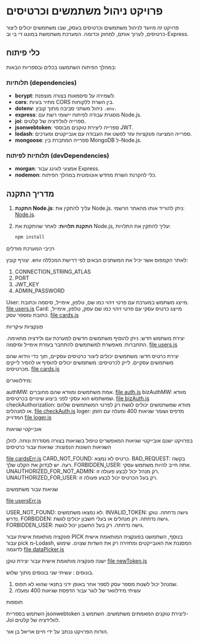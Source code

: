 # פרויקט ניהול משתמשים וכרטיסים

פרויקט זה מיועד לניהול משתמשים וכרטיסים בעסק, שבו משתמשים יכולים ליצור כרטיסים, לערוך אותם, למחוק וכדומה. המערכת משתמשת במונגו די בי וב-Express.

## כלי פיתוח

במהלך הפיתוח השתמשנו בכלים ובספריות הבאות:  

### תלותיות (dependencies)

- **bcrypt**: לשמירה על סיסמאות בצורה מוצפנת.
- **cors**: מתיר בעיות CORS בין השרת ללקוחות.
- **dotenv**: ניהול משתני סביבה מתוך קובץ `.env`.
- **express**: מסגרת עבודה לפיתוח יישומי רשת עם Node.js.
- **joi**: ספרייה לוולידציה של קלטים.
- **jsonwebtoken**: ספרייה ליצירת טוקנים מבוססי JWT.
- **lodash**: ספרייה המציעה פונקציות עזר לפשט את העבודה עם אובייקטים ומערכים.
- **mongoose**: ספרייה המחברת בין MongoDB ל-Node.js.

### תלותיות לפיתוח (devDependencies)

- **morgan**: אמצעי לוגינג עבור Express.
- **nodemon**: כלי להקרנת השרת מחדש אוטומטית במהלך הפיתוח.

## מדריך התקנה

1. **התקנת Node.js**:
   עליך להתקין את Node.js. ניתן להוריד אותו מהאתר הרשמי: [Node.js](https://nodejs.org/).

2. **התקנת תלויות**:
   לאחר שהתקנת את Node.js, עליך להתקין את התלויות:
   ```bash
   npm install
   ```

רכיבי המערכת
מודלים

יצורף קובץ .env לאתר הקמפוס אשר יכיל את המשתנים הבאים לפי דרישת המכללה:

1. CONNECTION_STRING_ATLAS
2. PORT
3. JWT_KEY
4. ADMIN_PASSWORD

User: מייצג משתמש במערכת עם פרטי זיהוי כמו שם, טלפון, אימייל, סיסמה וכתובת. [file users.js](models/users.js)
Card: מייצג כרטיס עסקי עם פרטי זיהוי כמו שם עסק, טלפון, אימייל, כתובת ומספר עסק. [file cards.js](models/cards.js)

פונקציות עיקריות

יצירת משתמש חדש: ניתן להוסיף משתמשים חדשים למערכת עם ולידציה מתאימה.
התחברות: מאפשרת למשתמשים להתחבר בעזרת אימייל וסיסמה.
[file users.js](routers/users.js)

יצירת כרטיס חדש: משתמשים יכולים ליצור כרטיסים עסקיים, תוך כדי ווידוא שהם משתמשים עסקיים.
לייק לכרטיסים: משתמשים יכולים להוסיף או להסיר לייקים מכרטיסים.
[file cards.js](routers/cards.js)

מידלווארים:

authMW: אמת משתמשים ומוודא שהם מחוברים. [file auth.js](middleware/auth.js)
bizAuthMW: מוודא שמשתמש הוא עסקי לפני ביצוע שינויים בכרטיסים. [file bizAuth.js](middleware/bizAuth.js)
checkAuthorization: מוודא שמשתמשים יכולים לגשת רק לפרטי המשתמשים שלהם או למנהלים. [file checkAuth.js](middleware/checkAuth.js)
loger: מדפיס ושומר שגיאות 400 ומעלה עם הזמן המדוייק [file loger.js](middleware/loger.js)

אובייקטי שגיאות

בפרויקט ישנם אובייקטי שגיאות המאפשרים טיפול בשגיאות בצורה מסודרת ונוחה. להלן השגיאות השונות הנפוצות:
שגיאות עבור כרטיסים

[file cardsErr.js](errors/cardsErr.js)
CARD_NOT_FOUND: כרטיס לא נמצא.
BAD_REQUEST: בקשה רעה. יש לבדוק את הקלט שלך.
FORBIDDEN_USER: אתה חייב להיות משתמש עסקי.
UNAUTHORIZED_FOR_NOT_ADMIN: רק מנהל יכול לבצע פעולה זו.
UNAUTHORIZED_FOR_USER: רק בעל הכרטיס יכול לבצע פעולה זו.

שגיאות עבור משתמשים

[file usersErr.js](errors/usersErr.js)

USER_NOT_FOUND: לא נמצאו משתמשים.
INVALID_TOKEN: גישה נדחתה. טוקן נדרש.
FORBIDDEN: גישה נדחתה. רק מנהלים או בעלי חשבון יכולים לגשת.
FORBIDDEN_USER: גישה נדחתה. רק בעל החשבון יכול לגשת.

פונקציה מותאמת אישית עבור PICK
בנוסף, השתמשנו בפונקציה המותאמת אישית עבור pick מ-Lodash, המסננת את האובייקטים ומחזירה רק את השדות שצוינו. שימוש לדוגמה
[file dataPicker.js](config/dataPicker.js)

ישנה פונקציה מותאמת אישית עבור יצירת טוקן
[file newToken.js](scripts/newToken.js)

בונוסים :
עשיתי שני בונוסים מתוך שלוש.

1. שמנהל יכול לשנות מספר עסק לספר אחר באופן ידני בתנאי שהוא לא תפוס.
2. עשיתי מידלוואר של לוגר עבור הדפסת שגיאות 400 ומעלה

תוספות

השתמש בספריית jsonwebtoken ליצירת טוקנים המאמתים משתמשים.
השתמש ב-Joi לוולידציה של קלטים.

הודות
הפרויקט נכתב על ידי חיים אריאל בן אור.
